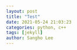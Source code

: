 ```yaml
---
layout: post
title: "Test"
date: 2021-05-24 21:03:23
categories: python, c++
tags: [jekyll]
author: Sangho Lee
---
```


